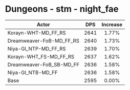 # Dungeons - stm - night_fae
| Actor | DPS | Increase |
|---|:---:|:---:|
|Korayn-WHT-MD_FF_RS|2641|1.77%|
|Dreamweaver-FoB-MD_FF_RS|2640|1.73%|
|Niya-GI_NTP-MD_FF_RS|2639|1.70%|
|Korayn-WHT_FS-MD_FF_RS|2637|1.62%|
|Dreamweaver-FoB_SB-MD_FF|2636|1.58%|
|Niya-GI_NTB-MD_FF|2636|1.58%|
|Base|2595|0.00%|
